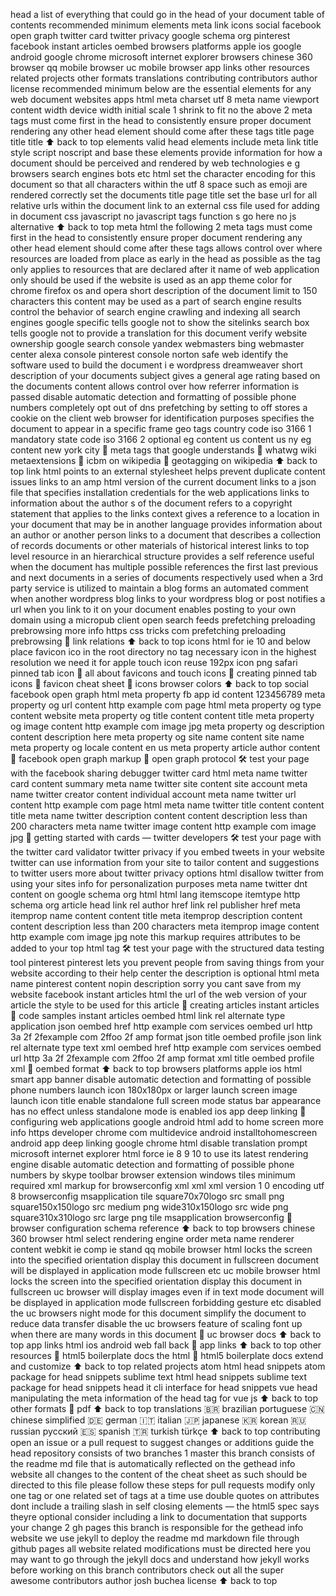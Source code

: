 head a list of everything that could go in the head of your document table of contents recommended minimum elements meta link icons social facebook open graph twitter card twitter privacy google schema org pinterest facebook instant articles oembed browsers platforms apple ios google android google chrome microsoft internet explorer browsers chinese 360 browser qq mobile browser uc mobile browser app links other resources related projects other formats translations contributing contributors author license recommended minimum below are the essential elements for any web document websites apps html meta charset utf 8 meta name viewport content width device width initial scale 1 shrink to fit no the above 2 meta tags must come first in the head to consistently ensure proper document rendering any other head element should come after these tags title page title title ⬆ back to top elements valid head elements include meta link title style script noscript and base these elements provide information for how a document should be perceived and rendered by web technologies e g browsers search engines bots etc html set the character encoding for this document so that all characters within the utf 8 space such as emoji are rendered correctly set the documents title page title set the base url for all relative urls within the document link to an external css file used for adding in document css javascript no javascript tags function s go here no js alternative ⬆ back to top meta html the following 2 meta tags must come first in the head to consistently ensure proper document rendering any other head element should come after these tags allows control over where resources are loaded from place as early in the head as possible as the tag only applies to resources that are declared after it name of web application only should be used if the website is used as an app theme color for chrome firefox os and opera short description of the document limit to 150 characters this content may be used as a part of search engine results control the behavior of search engine crawling and indexing all search engines google specific tells google not to show the sitelinks search box tells google not to provide a translation for this document verify website ownership google search console yandex webmasters bing webmaster center alexa console pinterest console norton safe web identify the software used to build the document i e wordpress dreamweaver short description of your documents subject gives a general age rating based on the documents content allows control over how referrer information is passed disable automatic detection and formatting of possible phone numbers completely opt out of dns prefetching by setting to off stores a cookie on the client web browser for identification purposes specifies the document to appear in a specific frame geo tags country code iso 3166 1 mandatory state code iso 3166 2 optional eg content us content us ny eg content new york city 📖 meta tags that google understands 📖 whatwg wiki metaextensions 📖 icbm on wikipedia 📖 geotagging on wikipedia ⬆ back to top link html points to an external stylesheet helps prevent duplicate content issues links to an amp html version of the current document links to a json file that specifies installation credentials for the web applications links to information about the author s of the document refers to a copyright statement that applies to the links context gives a reference to a location in your document that may be in another language provides information about an author or another person links to a document that describes a collection of records documents or other materials of historical interest links to top level resource in an hierarchical structure provides a self reference useful when the document has multiple possible references the first last previous and next documents in a series of documents respectively used when a 3rd party service is utilized to maintain a blog forms an automated comment when another wordpress blog links to your wordpress blog or post notifies a url when you link to it on your document enables posting to your own domain using a micropub client open search feeds prefetching preloading prebrowsing more info https css tricks com prefetching preloading prebrowsing 📖 link relations ⬆ back to top icons html for ie 10 and below place favicon ico in the root directory no tag necessary icon in the highest resolution we need it for apple touch icon reuse 192px icon png safari pinned tab icon 📖 all about favicons and touch icons 📖 creating pinned tab icons 📖 favicon cheat sheet 📖 icons browser colors ⬆ back to top social facebook open graph html meta property fb app id content 123456789 meta property og url content http example com page html meta property og type content website meta property og title content content title meta property og image content http example com image jpg meta property og description content description here meta property og site name content site name meta property og locale content en us meta property article author content 📖 facebook open graph markup 📖 open graph protocol 🛠 test your page with the facebook sharing debugger twitter card html meta name twitter card content summary meta name twitter site content site account meta name twitter creator content individual account meta name twitter url content http example com page html meta name twitter title content content title meta name twitter description content content description less than 200 characters meta name twitter image content http example com image jpg 📖 getting started with cards — twitter developers 🛠 test your page with the twitter card validator twitter privacy if you embed tweets in your website twitter can use information from your site to tailor content and suggestions to twitter users more about twitter privacy options html disallow twitter from using your sites info for personalization purposes meta name twitter dnt content on google schema org html html lang itemscope itemtype http schema org article head link rel author href link rel publisher href meta itemprop name content content title meta itemprop description content content description less than 200 characters meta itemprop image content http example com image jpg note this markup requires attributes to be added to your top html tag 🛠 test your page with the structured data testing tool pinterest pinterest lets you prevent people from saving things from your website according to their help center the description is optional html meta name pinterest content nopin description sorry you cant save from my website facebook instant articles html the url of the web version of your article the style to be used for this article 📖 creating articles instant articles 📖 code samples instant articles oembed html link rel alternate type application json oembed href http example com services oembed url http 3a 2f 2fexample com 2ffoo 2f amp format json title oembed profile json link rel alternate type text xml oembed href http example com services oembed url http 3a 2f 2fexample com 2ffoo 2f amp format xml title oembed profile xml 📖 oembed format ⬆ back to top browsers platforms apple ios html smart app banner disable automatic detection and formatting of possible phone numbers launch icon 180x180px or larger launch screen image launch icon title enable standalone full screen mode status bar appearance has no effect unless standalone mode is enabled ios app deep linking 📖 configuring web applications google android html add to home screen more info https developer chrome com multidevice android installtohomescreen android app deep linking google chrome html disable translation prompt microsoft internet explorer html force ie 8 9 10 to use its latest rendering engine disable automatic detection and formatting of possible phone numbers by skype toolbar browser extension windows tiles minimum required xml markup for browserconfig xml xml xml version 1 0 encoding utf 8 browserconfig msapplication tile square70x70logo src small png square150x150logo src medium png wide310x150logo src wide png square310x310logo src large png tile msapplication browserconfig 📖 browser configuration schema reference ⬆ back to top browsers chinese 360 browser html select rendering engine order meta name renderer content webkit ie comp ie stand qq mobile browser html locks the screen into the specified orientation display this document in fullscreen document will be displayed in application mode fullscreen etc uc mobile browser html locks the screen into the specified orientation display this document in fullscreen uc browser will display images even if in text mode document will be displayed in application mode fullscreen forbidding gesture etc disabled the uc browsers night mode for this document simplify the document to reduce data transfer disable the uc browsers feature of scaling font up when there are many words in this document 📖 uc browser docs ⬆ back to top app links html ios android web fall back 📖 app links ⬆ back to top other resources 📖 html5 boilerplate docs the html 📖 html5 boilerplate docs extend and customize ⬆ back to top related projects atom html head snippets atom package for head snippets sublime text html head snippets sublime text package for head snippets head it cli interface for head snippets vue head manipulating the meta information of the head tag for vue js ⬆ back to top other formats 📄 pdf ⬆ back to top translations 🇧🇷 brazilian portuguese 🇨🇳 chinese simplified 🇩🇪 german 🇮🇹 italian 🇯🇵 japanese 🇰🇷 korean 🇷🇺 russian русский 🇪🇸 spanish 🇹🇷 turkish türkçe ⬆ back to top contributing open an issue or a pull request to suggest changes or additions guide the head repository consists of two branches 1 master this branch consists of the readme md file that is automatically reflected on the gethead info website all changes to the content of the cheat sheet as such should be directed to this file please follow these steps for pull requests modify only one tag or one related set of tags at a time use double quotes on attributes dont include a trailing slash in self closing elements — the html5 spec says theyre optional consider including a link to documentation that supports your change 2 gh pages this branch is responsible for the gethead info website we use jekyll to deploy the readme md markdown file through github pages all website related modifications must be directed here you may want to go through the jekyll docs and understand how jekyll works before working on this branch contributors check out all the super awesome contributors author josh buchea license ⬆ back to top